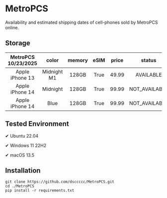 # MetroPCS
Availability and estimated shipping dates of cell-phones sold by MetroPCS online.
## Storage
|MetroPCS 10/23/2025|color|memory|eSIM|price|status|shipping from|shipping to|
|:--:|:--:|:--:|:--:|:--:|:--:|:--:|:--:|
|Apple iPhone 13|Midnight M1|128GB|True|49.99|AVAILABLE|10/22/2025|10/27/2025|
|Apple iPhone 14|Midnight|128GB|True|99.99|NOT_AVAILABLE|10/29/2025|11/03/2025|
|Apple iPhone 14|Blue|128GB|True|99.99|NOT_AVAILABLE|10/29/2025|11/03/2025|

## Tested Environment
✔ Ubuntu 22.04

✔ Windows 11 22H2

✔ macOS 13.5
## Installation
```
git clone https://github.com/dsccccc/MetroPCS.git
cd ./MetroPCS
pip install -r requirements.txt
```
